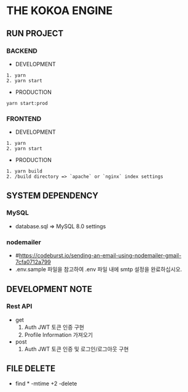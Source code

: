 # THE KOKOA ENGINE
## RUN PROJECT
### BACKEND
- DEVELOPMENT
```
1. yarn
2. yarn start
```
- PRODUCTION
```
yarn start:prod
```
### FRONTEND
- DEVELOPMENT
```
1. yarn
2. yarn start
```
- PRODUCTION
```
1. yarn build
2. /build directory => `apache` or `nginx` index settings
```

## SYSTEM DEPENDENCY
### MySQL
* database.sql => MySQL 8.0 settings
### nodemailer
* #https://codeburst.io/sending-an-email-using-nodemailer-gmail-7cfa0712a799
* .env.sample 파일을 참고하여 .env 파일 내에 smtp 설정을 완료하십시오.

## DEVELOPMENT NOTE
### Rest API
- get
  1. Auth JWT 토큰 인증 구현
  2. Profile Information 가져오기
- post
  1. Auth JWT 토큰 인증 및 로그인/로그아웃 구현

## FILE DELETE
- find * -mtime +2 -delete